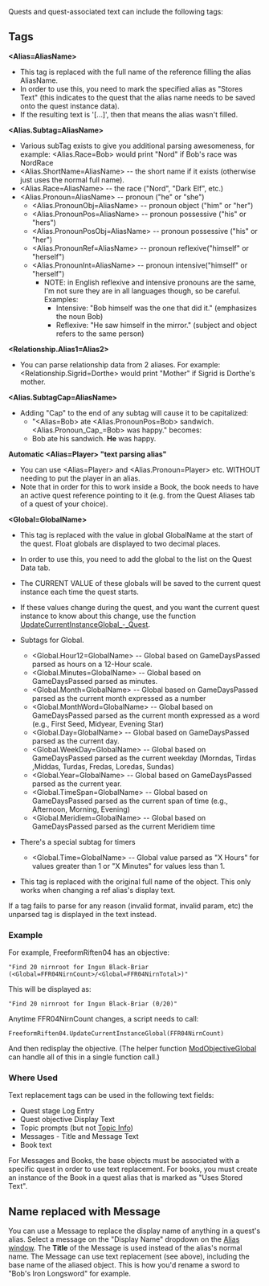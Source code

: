 Quests and quest-associated text can include the following tags:

## Tags

**<Alias=AliasName>**

-   This tag is replaced with the full name of the reference filling the alias AliasName.
-   In order to use this, you need to mark the specified alias as "Stores Text" (this indicates to the quest that the alias name needs to be saved onto the quest instance data).
-   If the resulting text is '\[...\]', then that means the alias wasn't filled.

**<Alias.Subtag=AliasName>**

-   Various subTag exists to give you additional parsing awesomeness, for example: <Alias.Race=Bob> would print "Nord" if Bob's race was NordRace
-   <Alias.ShortName=AliasName> -- the short name if it exists (otherwise just uses the normal full name).
-   <Alias.Race=AliasName> -- the race ("Nord", "Dark Elf", etc.)
-   <Alias.Pronoun=AliasName> -- pronoun ("he" or "she")
    -   <Alias.PronounObj=AliasName> -- pronoun object ("him" or "her")
    -   <Alias.PronounPos=AliasName> -- pronoun possessive ("his" or "hers")
    -   <Alias.PronounPosObj=AliasName> -- pronoun possessive ("his" or "her")
    -   <Alias.PronounRef=AliasName> -- pronoun reflexive("himself" or "herself")
    -   <Alias.PronounInt=AliasName> -- pronoun intensive("himself" or "herself")
        -   NOTE: in English reflexive and intensive pronouns are the same, I'm not sure they are in all languages though, so be careful. Examples:
            -   Intensive: "Bob himself was the one that did it." (emphasizes the noun Bob)
            -   Reflexive: "He saw himself in the mirror." (subject and object refers to the same person)

**<Relationship.Alias1=Alias2>**

-   You can parse relationship data from 2 aliases. For example: <Relationship.Sigrid=Dorthe> would print "Mother" if Sigrid is Dorthe's mother.

**<Alias.SubtagCap=AliasName>**

-   Adding "Cap" to the end of any subtag will cause it to be capitalized:
    -   "<Alias=Bob> ate <Alias.PronounPos=Bob> sandwich. <Alias.Pronoun_Cap_\=Bob> was happy." becomes:
    -   Bob ate his sandwich. **He** was happy.

**Automatic <Alias=Player> "text parsing alias"**

-   You can use <Alias=Player> and <Alias.Pronoun=Player> etc. WITHOUT needing to put the player in an alias.
-   Note that in order for this to work inside a Book, the book needs to have an active quest reference pointing to it (e.g. from the Quest Aliases tab of a quest of your choice).

**<Global=GlobalName>**

-   This tag is replaced with the value in global GlobalName at the start of the quest. Float globals are displayed to two decimal places.
-   In order to use this, you need to add the global to the list on the Quest Data tab.
-   The CURRENT VALUE of these globals will be saved to the current quest instance each time the quest starts.
-   If these values change during the quest, and you want the current quest instance to know about this change, use the function [UpdateCurrentInstanceGlobal\_-\_Quest](https://ck.uesp.net/wiki/UpdateCurrentInstanceGlobal_-_Quest "UpdateCurrentInstanceGlobal - Quest").

-   Subtags for Global.
    -   <Global.Hour12=GlobalName> -- Global based on GameDaysPassed parsed as hours on a 12-Hour scale.
    -   <Global.Minutes=GlobalName> -- Global based on GameDaysPassed parsed as minutes.
    -   <Global.Month=GlobalName> -- Global based on GameDaysPassed parsed as the current month expressed as a number
    -   <Global.MonthWord=GlobalName> -- Global based on GameDaysPassed parsed as the current month expressed as a word (e.g., First Seed, Midyear, Evening Star)
    -   <Global.Day=GlobalName> -- Global based on GameDaysPassed parsed as the current day.
    -   <Global.WeekDay=GlobalName> -- Global based on GameDaysPassed parsed as the current weekday (Morndas, Tirdas ,Middas, Turdas, Fredas, Loredas, Sundas)
    -   <Global.Year=GlobalName> -- Global based on GameDaysPassed parsed as the current year.
    -   <Global.TimeSpan=GlobalName> -- Global based on GameDaysPassed parsed as the current span of time (e.g., Afternoon, Morning, Evening)
    -   <Global.Meridiem=GlobalName> -- Global based on GameDaysPassed parsed as the current Meridiem time
-   There's a special subtag for timers
    -   <Global.Time=GlobalName> -- Global value parsed as "X Hours" for values greater than 1 or "X Minutes" for values less than 1.

**<BaseName>**

-   This tag is replaced with the original full name of the object. This only works when changing a ref alias's display text.

  
If a tag fails to parse for any reason (invalid format, invalid param, etc) the unparsed tag is displayed in the text instead.

### Example

For example, FreeformRiften04 has an objective:

```
"Find 20 nirnroot for Ingun Black-Briar (<Global=FFR04NirnCount>/<Global=FFR04NirnTotal>)"

```

This will be displayed as:

```
"Find 20 nirnroot for Ingun Black-Briar (0/20)"

```

Anytime FFR04NirnCount changes, a script needs to call:

```
FreeformRiften04.UpdateCurrentInstanceGlobal(FFR04NirnCount)

```

And then redisplay the objective. (The helper function [ModObjectiveGlobal](https://ck.uesp.net/wiki/ModObjectiveGlobal_-_Quest "ModObjectiveGlobal - Quest") can handle all of this in a single function call.)

### Where Used

Text replacement tags can be used in the following text fields:

-   Quest stage Log Entry
-   Quest objective Display Text
-   Topic prompts (but not [Topic Info](https://ck.uesp.net/wiki/Topic_Info "Topic Info"))
-   Messages - Title and Message Text
-   Book text

For Messages and Books, the base objects must be associated with a specific quest in order to use text replacement. For books, you must create an instance of the Book in a quest alias that is marked as "Uses Stored Text".

## Name replaced with Message

You can use a Message to replace the display name of anything in a quest's alias. Select a message on the "Display Name" dropdown on the [Alias window](https://ck.uesp.net/wiki/Quest_Alias_Tab "Quest Alias Tab"). The **Title** of the Message is used instead of the alias's normal name. The Message can use text replacement (see above), including the base name of the aliased object. This is how you'd rename a sword to "Bob's Iron Longsword" for example.